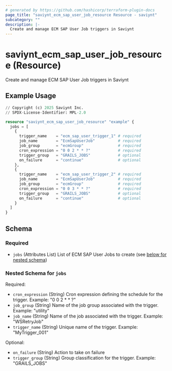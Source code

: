 ```yaml
---
# generated by https://github.com/hashicorp/terraform-plugin-docs
page_title: "saviynt_ecm_sap_user_job_resource Resource - saviynt"
subcategory: ""
description: |-
  Create and manage ECM SAP User Job triggers in Saviynt
---
```


# saviynt_ecm_sap_user_job_resource (Resource)

Create and manage ECM SAP User Job triggers in Saviynt

## Example Usage

```terraform
// Copyright (c) 2025 Saviynt Inc.
// SPDX-License-Identifier: MPL-2.0

resource "saviynt_ecm_sap_user_job_resource" "example" {
  jobs = [
    {
      trigger_name    = "ecm_sap_user_trigger_1" # required
      job_name        = "EcmSapUserJob"          # required
      job_group       = "ecmGroup"               # required
      cron_expression = "0 0 2 * * ?"            # required
      trigger_group   = "GRAILS_JOBS"            # optional
      on_failure      = "continue"               # optional
    },
    {
      trigger_name    = "ecm_sap_user_trigger_2" # required
      job_name        = "EcmSapUserJob"          # required
      job_group       = "ecmGroup"               # required
      cron_expression = "0 0 3 * * ?"            # required
      trigger_group   = "GRAILS_JOBS"            # optional
      on_failure      = "continue"               # optional
    }
  ]
}
```

<!-- schema generated by tfplugindocs -->
## Schema

### Required

- `jobs` (Attributes List) List of ECM SAP User Jobs to create (see [below for nested schema](#nestedatt--jobs))

<a id="nestedatt--jobs"></a>
### Nested Schema for `jobs`

Required:

- `cron_expression` (String) Cron expression defining the schedule for the trigger. Example: "0 0 2 * * ?"
- `job_group` (String) Name of the job group associated with the trigger. Example: "utility"
- `job_name` (String) Name of the job associated with the trigger. Example: "WSRetryJob"
- `trigger_name` (String) Unique name of the trigger. Example: "MyTrigger_001"

Optional:

- `on_failure` (String) Action to take on failure
- `trigger_group` (String) Group classification for the trigger. Example: "GRAILS_JOBS"
